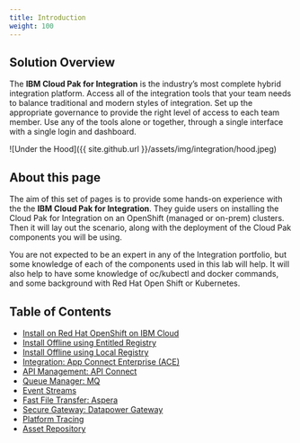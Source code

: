 ```yaml
---
title: Introduction
weight: 100
---
```


## Solution Overview

The **IBM Cloud Pak for Integration** is the industry’s most complete hybrid integration platform. Access all of the integration tools that your team needs to balance traditional and modern styles of integration. Set up the appropriate governance to provide the right level of access to each team member. Use any of the tools alone or together, through a single interface with a single login and dashboard.

![Under the Hood]({{ site.github.url }}/assets/img/integration/hood.jpeg)

## About this page

The aim of this set of pages is to provide some hands-on experience with the the **IBM Cloud Pak for Integration**. They guide users on installing the Cloud Pak for Integration on an OpenShift (managed or on-prem) clusters. Then it will lay out the scenario, along with the deployment of the Cloud Pak components you will be using.

You are not expected to be an expert in any of the Integration portfolio, but some knowledge of each of the components used in this lab will help. It will also help to have some knowledge of oc/kubectl and docker commands, and some background with Red Hat Open Shift or Kubernetes. 

## Table of Contents

- [Install on Red Hat OpenShift on IBM Cloud](../roks)
- [Install Offline using Entitled Registry](../onprem-online)
- [Install Offline using Local Registry](../onprem-offline)
- [Integration: App Connect Enterprise (ACE)](../deploy-integration)
- [API Management: API Connect](../deploy-api-mgmt)
- [Queue Manager: MQ](../deploy-queue-manager)
- [Event Streams](../deploy-eventstreams)
- [Fast File Transfer: Aspera](../deploy-fast-file-transfer)
- [Secure Gateway: Datapower Gateway](../deploy-secure-gateway)
- [Platform Tracing](../deploy-tracing)
- [Asset Repository](../deploy-asset-repo)

